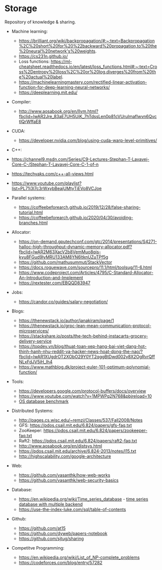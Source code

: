 # Storage
Repository of knowledge &amp; sharing.

- Machine learning:
  - https://brilliant.org/wiki/backpropagation/#:~:text=Backpropagation%2C%20short%20for%20%22backward%20propagation,to%20the%20neural%20network's%20weights.
  - https://cs231n.github.io/
  - Loss functions: https://ml-cheatsheet.readthedocs.io/en/latest/loss_functions.html#:~:text=Cross%2Dentropy%20loss%2C%20or%20log,diverges%20from%20the%20actual%20label.
  - https://machinelearningmastery.com/rectified-linear-activation-function-for-deep-learning-neural-networks/
  - https://deeplearning.mit.edu/

- Compiler:
  - http://www.aosabook.org/en/llvm.html?fbclid=IwAR2Jre_83aE7UH5UiK_7hTdssLen0p81cVUruImafIwvn6QvctlQrWffaE8

- CUDA:
  - https://developer.nvidia.com/blog/using-cuda-warp-level-primitives/
  
 - C++:
  - https://channel9.msdn.com/Series/C9-Lectures-Stephan-T-Lavavej-Core-C-/Stephan-T-Lavavej-Core-C-1-of-n
  - https://techyaks.com/c++-all-views.html
  - https://www.youtube.com/playlist?list=PL71i3l7c3rWxybBeajUMtyTiEVo8VCJoe

- Parallel systems:
  - https://coffeebeforearch.github.io/2019/12/28/false-sharing-tutorial.html
  - https://coffeebeforearch.github.io/2020/04/30/avoiding-branches.html

- Allocator:
  - https://on-demand.gputechconf.com/gtc/2014/presentations/S4271-halloc-high-throughput-dynamic-memory-allocator.pdf?fbclid=IwAR2M63XacV2b8VemMuo8qis-kyu8FGud9lyMRU133AM8YN6ltknUZuTPf5g
  - https://github.com/mathusummut/StackVector
  - https://docs.roguewave.com/sourcepro/11.1/html/toolsug/11-6.html
  - https://www.codeproject.com/Articles/4795/C-Standard-Allocator-An-Introduction-and-Implement
  - https://rextester.com/EBQQD83947
  
- Jobs:
  - https://candor.co/guides/salary-negotiation/

- Blogs:
  - https://thenewstack.io/author/janakiram/page/1
  - https://thenewstack.io/grpc-lean-mean-communication-protocol-microservices/
  - https://stackshare.io/posts/the-tech-behind-instacarts-grocery-delivery-service
  - https://topdev.vn/blog/thuat-toan-xep-hang-bai-viet-dang-hot-thinh-hanh-nhu-reddit-va-hacker-news-hoat-dong-the-nao/?fbclid=IwAR1XUgdrOT2XObO29Y0YT2qggBtDwd002y8X2OgRvrQffNLxFdJV5iH_Ih4
  - https://www.mathblog.dk/project-euler-101-optimum-polynomial-function/

- Tools:
  - https://developers.google.com/protocol-buffers/docs/overview
  - https://www.youtube.com/watch?v=1MPWPq2N768&pbjreload=10
  - [OS database benchmark](http://www.polepos.org/)

- Distributed Systems:
  - http://pages.cs.wisc.edu/~remzi/Classes/537/Fall2008/Notes
  - GFS: https://pdos.csail.mit.edu/6.824/papers/gfs-faq.txt
  - ZooKeeper: https://pdos.csail.mit.edu/6.824/papers/zookeeper-faq.txt
  - Raft2: https://pdos.csail.mit.edu/6.824/papers/raft2-faq.txt
  - http://www.aosabook.org/en/distsys.html
  - https://pdos.csail.mit.edu/archive/6.824-2013/notes/l15.txt
  - http://highscalability.com/google-architecture
  
- Web:
  - https://github.com/vasanthk/how-web-works
  - https://github.com/vasanthk/web-security-basics
  
- Database:
  - https://en.wikipedia.org/wiki/Time_series_database - [time series database with multiple backend](https://github.com/xephonhq/xephon-k)
  - https://use-the-index-luke.com/sql/table-of-contents
  
- Github:
  - https://github.com/at15
  - https://github.com/dyweb/papers-notebook
  - https://github.com/sjtug/sharing

- Competitve Programming:
  - https://en.wikipedia.org/wiki/List_of_NP-complete_problems
  - https://codeforces.com/blog/entry/57282
